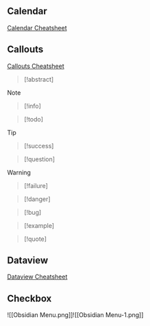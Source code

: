 
## Calendar

[Calendar Cheatsheet](https://github.com/liamcain/obsidian-calendar-plugin/blob/master/README.md)


## Callouts

[Callouts Cheatsheet](https://help.obsidian.md/Editing+and+formatting/Callouts)

> [!abstract]

> [!note]

>[!info]

> [!todo]

> [!tip]

> [!success]

> [!question]

> [!warning]

> [!failure]

> [!danger]

> [!bug]

> [!example]

> [!quote]

## Dataview

[Dataview Cheatsheet](https://github.com/seburbandev/obsidian-dataview-cheatsheet)

## Checkbox

![[Obsidian Menu.png]]![[Obsidian Menu-1.png]]
